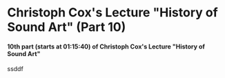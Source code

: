 # Christoph Cox's Lecture "History of Sound Art" (Part 10)

#### 10th part (starts at 01:15:40) of Christoph Cox's Lecture "History of Sound Art"

ssddf

